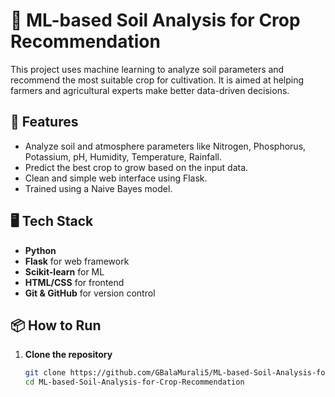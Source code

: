 # 🌾 ML-based Soil Analysis for Crop Recommendation

This project uses machine learning to analyze soil parameters and recommend the most suitable crop for cultivation.
It is aimed at helping farmers and agricultural experts make better data-driven decisions.

## 🚀 Features

- Analyze soil and atmosphere parameters like Nitrogen, Phosphorus, Potassium, pH, Humidity, Temperature, Rainfall.
- Predict the best crop to grow based on the input data.
- Clean and simple web interface using Flask.
- Trained using a Naive Bayes model.

## 🖥️ Tech Stack

- **Python**
- **Flask** for web framework
- **Scikit-learn** for ML
- **HTML/CSS** for frontend
- **Git & GitHub** for version control

## 📦 How to Run

1. **Clone the repository**  
   ```bash
   git clone https://github.com/GBalaMurali5/ML-based-Soil-Analysis-for-Crop-Recommendation.git
   cd ML-based-Soil-Analysis-for-Crop-Recommendation
